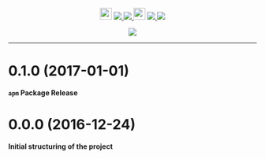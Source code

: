 <p align="center">

  <img src="https://assets-cdn.github.com/favicon.ico" width=24 height=24/>
  <a href="https://gitlab.com/tuomashatakka/atom-ui-reduced-dark/releases/latest">
    <img src="https://tuomashatakka.gitlab.com/atom-ui-reduced-dark/assets/re-logo.svg"/>
  </a>

  <a href="https://gitlab.com/tuomashatakka/atom-ui-reduced-dark/releases/tag/v2.0.0">
    <img src="https://tuomashatakka.gitlab.com/atom-ui-reduced-dark/assets/re-logo.svg"/>
  </a>

  <img src="https://atom.io/favicon.ico" width=24 height=24/>
  <a href="https://atom.io/themes/reduced-dark-atom-ui">
    <img src="https://img.shields.io/apm/v/reduced-dark.svg"/>
  </a>

  <a href="https://atom.io/themes/reduced-dark">
    <img src="https://img.shields.io/apm/dm/reduced-dark.svg"/>
  </a>

</p>

<p align="center">
<img src="https://tuomashatakka.gitlab.com/atom-ui-reduced-dark/assets/re-logo.svg">
</p>

---

# 0.1.0 (2017-01-01)
**```apm``` Package Release**

# 0.0.0 (2016-12-24)
**Initial structuring of the project**
